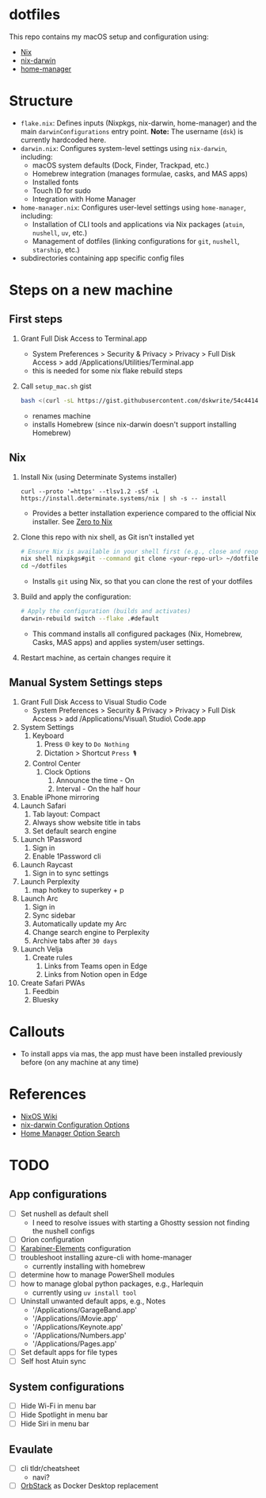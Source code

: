 # dotfiles

This repo contains my macOS setup and configuration using:

-   [Nix](https://nixos.org)
-   [nix-darwin](https://github.com/LnL7/nix-darwin)
-   [home-manager](https://github.com/nix-community/home-manager)

# Structure

-   `flake.nix`: Defines inputs (Nixpkgs, nix-darwin, home-manager) and the main `darwinConfigurations` entry point. **Note:** The username (`dsk`) is currently hardcoded here.
-   `darwin.nix`: Configures system-level settings using `nix-darwin`, including:
    -   macOS system defaults (Dock, Finder, Trackpad, etc.)
    -   Homebrew integration (manages formulae, casks, and MAS apps)
    -   Installed fonts
    -   Touch ID for sudo
    -   Integration with Home Manager
-   `home-manager.nix`: Configures user-level settings using `home-manager`, including:
    -   Installation of CLI tools and applications via Nix packages (`atuin`, `nushell`, `uv`, etc.)
    -   Management of dotfiles (linking configurations for `git`, `nushell`, `starship`, etc.)
-   subdirectories containing app specific config files

# Steps on a new machine

## First steps

1. Grant Full Disk Access to Terminal.app
    - System Preferences > Security & Privacy > Privacy > Full Disk Access > add /Applications/Utilities/Terminal.app
    - this is needed for some nix flake rebuild steps

1. Call `setup_mac.sh` gist
    ```bash
    bash <(curl -sL https://gist.githubusercontent.com/dskwrite/54c44145968b0fdf2501838e3a912ebf/raw/96e0e71b75e7c6e6f8153cbf74e78c484a8bf2c0/setup_mac.sh) "<replace-with-machine-name>"
    ```
    - renames machine
    - installs Homebrew (since nix-darwin doesn't support installing Homebrew)

## Nix

1. Install Nix (using Determinate Systems installer)
    ```
    curl --proto '=https' --tlsv1.2 -sSf -L https://install.determinate.systems/nix | sh -s -- install
    ```
    - Provides a better installation experience compared to the official Nix installer. See [Zero to Nix](https://zero-to-nix.com/concepts/nix-installer)

1. Clone this repo with nix shell, as Git isn't installed yet

    ```bash
    # Ensure Nix is available in your shell first (e.g., close and reopen terminal after install)
    nix shell nixpkgs#git --command git clone <your-repo-url> ~/dotfiles
    cd ~/dotfiles
    ```

    - Installs `git` using Nix, so that you can clone the rest of your dotfiles

1. Build and apply the configuration:

    ```bash
    # Apply the configuration (builds and activates)
    darwin-rebuild switch --flake .#default
    ```
    - This command installs all configured packages (Nix, Homebrew, Casks, MAS apps) and applies system/user settings.

1. Restart machine, as certain changes require it

## Manual System Settings steps

1. Grant Full Disk Access to Visual Studio Code
    - System Preferences > Security & Privacy > Privacy > Full Disk Access > add /Applications/Visual\ Studio\ Code.app
1. System Settings
    1. Keyboard
        1. Press 🌐 key to `Do Nothing`
        1. Dictation > Shortcut `Press 🎙️`
    1. Control Center
        1. Clock Options
            1. Announce the time - On
            1. Interval - On the half hour
1. Enable iPhone mirroring
1. Launch Safari
    1. Tab layout: Compact
    1. Always show website title in tabs
    1. Set default search engine
1. Launch 1Password
    1. Sign in
    1. Enable 1Password cli
1. Launch Raycast
    1. Sign in to sync settings
1. Launch Perplexity
    1. map hotkey to superkey + p
1. Launch Arc
    1. Sign in
    1. Sync sidebar
    1. Automatically update my Arc
    1. Change search engine to Perplexity
    1. Archive tabs after `30 days`
1. Launch Velja
    1. Create rules
        1. Links from Teams open in Edge
        2. Links from Notion open in Edge
1. Create Safari PWAs
    1. Feedbin
    1. Bluesky

# Callouts

-   To install apps via mas, the app must have been installed previously before (on any machine at any time)

# References

-   [NixOS Wiki](https://nixos.wiki/wiki/Main_Page)
-   [nix-darwin Configuration Options](https://daiderd.com/nix-darwin/manual/index.html)
-   [Home Manager Option Search](https://home-manager-options.extranix.com)

# TODO

## App configurations

-   [ ] Set nushell as default shell
    - I need to resolve issues with starting a Ghostty session not finding the nushell configs
-   [ ] Orion configuration
-   [ ] [Karabiner-Elements](https://karabiner-elements.pqrs.org) configuration
-   [ ] troubleshoot installing azure-cli with home-manager
    -   currently installing with homebrew
-   [ ] determine how to manage PowerShell modules
-   [ ] how to manage global python packages, e.g., Harlequin
    -   currently using `uv install tool`
-   [ ] Uninstall unwanted default apps, e.g., Notes
    -   '/Applications/GarageBand.app'
    -   '/Applications/iMovie.app'
    -   '/Applications/Keynote.app'
    -   '/Applications/Numbers.app'
    -   '/Applications/Pages.app'
-   [ ] Set default apps for file types
-   [ ] Self host Atuin sync

## System configurations

-   [ ] Hide Wi-Fi in menu bar
-   [ ] Hide Spotlight in menu bar
-   [ ] Hide Siri in menu bar

## Evaulate

-   [ ] cli tldr/cheatsheet
    -   navi?
-   [ ] [OrbStack](https://orbstack.dev) as Docker Desktop replacement
